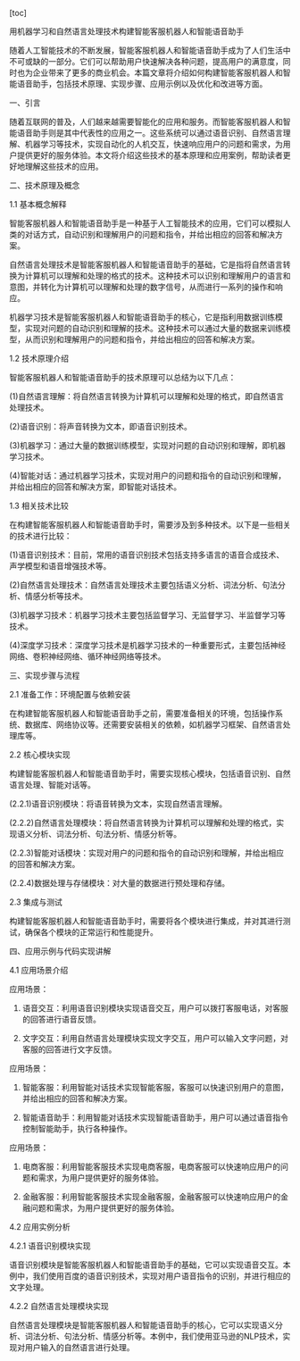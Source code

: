 
[toc]                    
                
                
用机器学习和自然语言处理技术构建智能客服机器人和智能语音助手

随着人工智能技术的不断发展，智能客服机器人和智能语音助手成为了人们生活中不可或缺的一部分。它们可以帮助用户快速解决各种问题，提高用户的满意度，同时也为企业带来了更多的商业机会。本篇文章将介绍如何构建智能客服机器人和智能语音助手，包括技术原理、实现步骤、应用示例以及优化和改进等方面。

一、引言

随着互联网的普及，人们越来越需要智能化的应用和服务。而智能客服机器人和智能语音助手则是其中代表性的应用之一。这些系统可以通过语音识别、自然语言理解、机器学习等技术，实现自动化的人机交互，快速响应用户的问题和需求，为用户提供更好的服务体验。本文将介绍这些技术的基本原理和应用案例，帮助读者更好地理解这些技术的应用。

二、技术原理及概念

1.1 基本概念解释

智能客服机器人和智能语音助手是一种基于人工智能技术的应用，它们可以模拟人类的对话方式，自动识别和理解用户的问题和指令，并给出相应的回答和解决方案。

自然语言处理技术是智能客服机器人和智能语音助手的基础，它是指将自然语言转换为计算机可以理解和处理的格式的技术。这种技术可以识别和理解用户的语言和意图，并转化为计算机可以理解和处理的数字信号，从而进行一系列的操作和响应。

机器学习技术是智能客服机器人和智能语音助手的核心，它是指利用数据训练模型，实现对问题的自动识别和理解的技术。这种技术可以通过大量的数据来训练模型，从而识别和理解用户的问题和指令，并给出相应的回答和解决方案。

1.2 技术原理介绍

智能客服机器人和智能语音助手的技术原理可以总结为以下几点：

(1)自然语言理解：将自然语言转换为计算机可以理解和处理的格式，即自然语言处理技术。

(2)语音识别：将声音转换为文本，即语音识别技术。

(3)机器学习：通过大量的数据训练模型，实现对问题的自动识别和理解，即机器学习技术。

(4)智能对话：通过机器学习技术，实现对用户的问题和指令的自动识别和理解，并给出相应的回答和解决方案，即智能对话技术。

1.3 相关技术比较

在构建智能客服机器人和智能语音助手时，需要涉及到多种技术。以下是一些相关的技术进行比较：

(1)语音识别技术：目前，常用的语音识别技术包括支持多语言的语音合成技术、声学模型和语音增强技术等。

(2)自然语言处理技术：自然语言处理技术主要包括语义分析、词法分析、句法分析、情感分析等技术。

(3)机器学习技术：机器学习技术主要包括监督学习、无监督学习、半监督学习等技术。

(4)深度学习技术：深度学习技术是机器学习技术的一种重要形式，主要包括神经网络、卷积神经网络、循环神经网络等技术。

三、实现步骤与流程

2.1 准备工作：环境配置与依赖安装

在构建智能客服机器人和智能语音助手之前，需要准备相关的环境，包括操作系统、数据库、网络协议等。还需要安装相关的依赖，如机器学习框架、自然语言处理库等。

2.2 核心模块实现

构建智能客服机器人和智能语音助手时，需要实现核心模块，包括语音识别、自然语言处理、智能对话等。

(2.2.1)语音识别模块：将语音转换为文本，实现自然语言理解。

(2.2.2)自然语言处理模块：将自然语言转换为计算机可以理解和处理的格式，实现语义分析、词法分析、句法分析、情感分析等。

(2.2.3)智能对话模块：实现对用户的问题和指令的自动识别和理解，并给出相应的回答和解决方案。

(2.2.4)数据处理与存储模块：对大量的数据进行预处理和存储。

2.3 集成与测试

构建智能客服机器人和智能语音助手时，需要将各个模块进行集成，并对其进行测试，确保各个模块的正常运行和性能提升。

四、应用示例与代码实现讲解

4.1 应用场景介绍

应用场景：

1. 语音交互：利用语音识别模块实现语音交互，用户可以拨打客服电话，对客服的回答进行语音反馈。

2. 文字交互：利用自然语言处理模块实现文字交互，用户可以输入文字问题，对客服的回答进行文字反馈。

应用场景：

1. 智能客服：利用智能对话技术实现智能客服，客服可以快速识别用户的意图，并给出相应的回答和解决方案。

2. 智能语音助手：利用智能对话技术实现智能语音助手，用户可以通过语音指令控制智能助手，执行各种操作。

应用场景：

1. 电商客服：利用智能客服技术实现电商客服，电商客服可以快速响应用户的问题和需求，为用户提供更好的服务体验。

2. 金融客服：利用智能客服技术实现金融客服，金融客服可以快速响应用户的金融问题和需求，为用户提供更好的服务体验。

4.2 应用实例分析

4.2.1 语音识别模块实现

语音识别模块是智能客服机器人和智能语音助手的基础，它可以实现语音交互。本例中，我们使用百度的语音识别技术，实现对用户语音指令的识别，并进行相应的文字处理。

4.2.2 自然语言处理模块实现

自然语言处理模块是智能客服机器人和智能语音助手的核心，它可以实现语义分析、词法分析、句法分析、情感分析等。本例中，我们使用亚马逊的NLP技术，实现对用户输入的自然语言进行处理。


